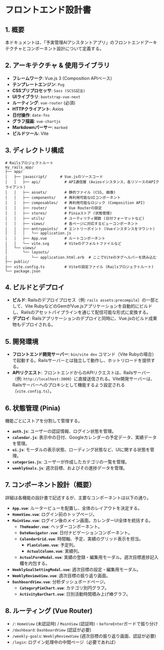 # フロントエンド設計書

## 1. 概要

本ドキュメントは、「予実管理AIアシスタントアプリ」のフロントエンドアーキテクチャとコンポーネント設計について定義する。

## 2. アーキテクチャ & 使用ライブラリ

- **フレームワーク**: Vue.js 3 (Composition APIベース)
- **テンプレートエンジン**: `Pug`
- **CSSプリプロセッサ**: `Sass (SCSS記法)`
- **UIライブラリ**: `bootstrap-vue-next`
- **ルーティング**: `vue-router` (必須)
- **HTTPクライアント**: Axios
- **日付操作**: `date-fns`
- **グラフ描画**: `vue-chartjs`
- **Markdownパーサー**: `marked`
- **ビルドツール**: Vite

## 3. ディレクトリ構成

```
# Railsプロジェクトルート
my_rails_app/
├── app/
│   ├── javascript/      # Vue.jsのソースコード
│   │   ├── api/           # API通信層 (Axiosインスタンス、各リソースのAPIクライアント)
│   │   ├── assets/        # 静的ファイル (CSS, 画像)
│   │   ├── components/    # 再利用可能なUIコンポーネント
│   │   ├── composables/   # 再利用可能なロジック (Composition API)
│   │   ├── router/        # Vue Routerの設定
│   │   ├── stores/        # Piniaストア (状態管理)
│   │   ├── utils/         # ユーティリティ関数 (日付フォーマットなど)
│   │   ├── views/         # 各ページに対応するビューコンポーネント
│   │   ├── entrypoints/   # エントリーポイント (Vueインスタンスをマウント)
│   │   │   └── application.js
│   │   ├── App.vue        # ルートコンポーネント
│   │   └── vite.svg       # Viteのデフォルトファイルなど
│   └── views/
│       └── layouts/
│           └── application.html.erb  # ここでViteのタグヘルパーを読み込む
├── public/
├── vite.config.ts         # Viteの設定ファイル (Railsプロジェクトルート)
└── package.json
```

## 4. ビルドとデプロイ

- **ビルド**: Railsのデプロイプロセス（例: `rails assets:precompile`）の一部として、Vite RubyなどのGemがVue.jsアプリケーションを自動的にビルドし、Railsのアセットパイプラインを通じて配信可能な形式に変換する。
- **デプロイ**: Railsアプリケーションのデプロイと同時に、Vue.jsのビルド成果物もデプロイされる。

## 5. 開発環境

- **フロントエンド開発サーバー**: `bin/vite dev` コマンド（Vite Rubyの場合）で起動する。Railsサーバーとは独立して動作し、ホットリロードを提供する。
- **APIリクエスト**: フロントエンドからのAPIリクエストは、Railsサーバー（例: `http://localhost:3000`）に直接送信される。Vite開発サーバーは、Railsサーバーへのプロキシとして機能するよう設定される（`vite.config.ts`）。

## 6. 状態管理 (Pinia)

機能ごとにストアを分割して管理する。

- **`auth.js`**: ユーザーの認証情報、ログイン状態を管理。
- **`calendar.js`**: 表示中の日付、Googleカレンダーの予定データ、実績データを管理。
- **`ui.js`**: モーダルの表示状態、ローディング状態など、UIに関する状態を管理。
- **`categories.js`**: ユーザーが作成したカテゴリの一覧を管理。
- **`weeklyGoals.js`**: 週次目標、およびその進捗データを管理。

## 7. コンポーネント設計（概要）

詳細は各機能の設計書で記述するが、主要なコンポーネントは以下の通り。

- **`App.vue`**: ルータービューを配置し、全体のレイアウトを決定する。
- **`HomeView.vue`**: ログイン前のトップページ。
- **`MainView.vue`**: ログイン後のメイン画面。カレンダーUI全体を統括する。
    - **`TheHeader.vue`**: ヘッダーコンポーネント。
    - **`DateNavigator.vue`**: 日付ナビゲーションコンポーネント。
    - **`CalendarGrid.vue`**: 時間軸、予定、実績のグリッド表示を担当。
        - **`PlanColumn.vue`**: 予定列。
        - **`ActualColumn.vue`**: 実績列。
    - **`ActualFormModal.vue`**: 実績の登録・編集用モーダル。週次目標進捗記入欄を内包する。
- **`WeeklyGoalSettingModal.vue`**: 週次目標の設定・編集用モーダル。
- **`WeeklyReviewView.vue`**: 週次目標の振り返り画面。
- **`DashboardView.vue`**: 分析ダッシュボードページ。
    - **`CategoryPieChart.vue`**: カテゴリ別円グラフ。
    - **`ActivityBarChart.vue`**: 日別活動時間積み上げ棒グラフ。

## 8. ルーティング (Vue Router)

- `/`: `HomeView` (未認証時) / `MainView` (認証時) - `beforeEnter`ガードで振り分け
- `/dashboard`: `DashboardView` (認証が必要)
- `/weekly-goals`: `WeeklyReviewView` (週次目標の振り返り画面、認証が必要)
- `/login`: ログイン処理中の中間ページ（必要であれば）
